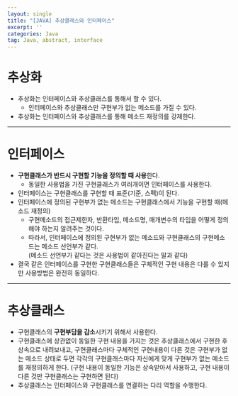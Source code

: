 ```yaml
---
layout: single
title: "[JAVA] 추상클래스와 인터페이스"
excerpt: ''
categories: Java
tag: Java, abstract, interface
---
```


# 추상화
- 추상화는 인터페이스와 추상클래스를 통해서 할 수 있다.
    - 인터페이스와 추상클래스만 구현부가 없는 메소드를 가질 수 있다.
- 추상화는 인터페이스와 추상클래스를 통해 메소드 재정의를 강제한다.

---

# 인터페이스							
- **구현클래스가 반드시 구현할 기능을 정의할 때 사용**한다.	
    - 동일한 사용법을 가진 구현클래스가 여러개이면 인터페이스를 사용한다.
- 인터페이스는 구현클래스를 구현할 때 표준(기준, 스펙)이 된다.			
- 인터페이스에 정의된 구현부가 없는 메소드는 구현클래스에서 기능을 구현할 때(메소드 재정의)						
    - 구현메소드의 접근제한자, 반환타입, 메소드명, 매개변수의 타입을 어떻게 정의해야 하는지 알려주는 것이다.						
    - 따라서, 인터페이스에 정의된 구현부가 없는 메소드와 구현클래스의 구현메소드는 메소드 선언부가 같다.						
    (메소드 선언부가 같다는 것은 사용법이 같아진다는 말과 같다)	
- 결국 같은 인터페이스를 구현한 구현클래스들은 구체적인 구현 내용은 다를 수 있지만 사용방법은 완전히 동일하다.

---

# 추상클래스
- 구현클래스의 **구현부담을 감소**시키기 위해서 사용한다.					
- 구현클래스에 상관없이 동일한 구현 내용을 가지는 것은 추상클래스에서 구현한 후 상속으로 내려보내고,	 구현클래스마다 구체적인 구현내용이 다른 것은 구현부가 없는 메소드 상태로 두면 각각의 구현클래스마다 자신에게 맞게 구현부가 없는 메소드를 재정의하게 한다. (구현 내용이 동일한 기능은 상속받아서 사용하고, 구현 내용이 다른 것만 구현클래스는 구현하면 된다)					
- 추상클래스는 인터페이스와 구현클래스를 연결하는 다리 역할을 수행한다.					